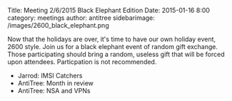 Title: Meeting 2/6/2015 Black Elephant Edition
Date: 2015-01-16 8:00 
category: meetings
author: antitree
sidebarimage: /images/2600_black_elephant.png

Now that the holidays are over, it's time to have our own holiday event, 2600 style. 
Join us for a black elephant event of random gift exchange. Those participating 
should bring a random, useless gift that will be forced upon attendees. Particpation 
is not recommended. 

* Jarrod: IMSI Catchers
* AntiTree: Month in review
* AntiTree: NSA and VPNs


